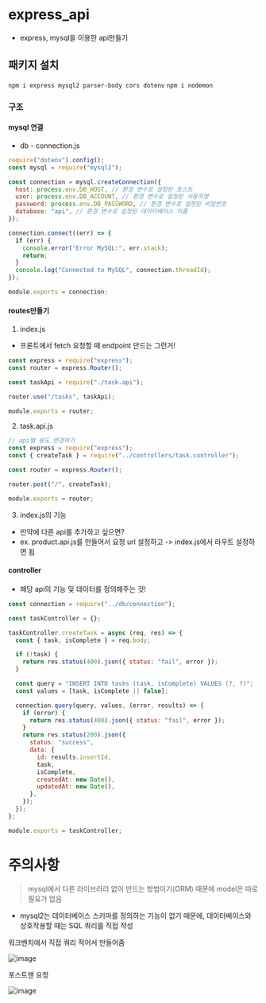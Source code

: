 # express_api

- express, mysql을 이용한 api만들기
## 패키지 설치
`npm i express mysql2 parser-body cors dotenv`
`npm i nodemon`

### 구조
#### mysql 연결
* db - connection.js
```js
require("dotenv").config();
const mysql = require("mysql2");

const connection = mysql.createConnection({
  host: process.env.DB_HOST, // 환경 변수로 설정된 호스트
  user: process.env.DB_ACCOUNT, // 환경 변수로 설정된 사용자명
  password: process.env.DB_PASSWORD, // 환경 변수로 설정된 비밀번호
  database: "api", // 환경 변수로 설정된 데이터베이스 이름
});

connection.connect((err) => {
  if (err) {
    console.error("Error MySQL:", err.stack);
    return;
  }
  console.log("Connected to MySQL", connection.threadId);
});

module.exports = connection;
```

#### routes만들기
1. index.js
- 프론트에서 fetch 요청할 때 endpoint 만드는 그런거!
```js
const express = require("express");
const router = express.Router();

const taskApi = require("./task.api");

router.use("/tasks", taskApi);

module.exports = router;

```
2. task.api.js
```js
// api별 용도 변경하기
const express = require("express");
const { createTask } = require("../controllers/task.controller");

const router = express.Router();

router.post("/", createTask);

module.exports = router;

```
3. index.js의 기능
- 만약에 다른 api를 추가하고 싶으면?
- ex. product.api.js를 만들어서 요청 url 설정하고 -> index.js에서 라우트 설정하면 됨

#### controller
- 해당 api의 기능 및 데이터를 정의해주는 것!
```js
const connection = require("../db/connection");

const taskController = {};

taskController.createTask = async (req, res) => {
  const { task, isComplete } = req.body;

  if (!task) {
    return res.status(400).json({ status: "fail", error });
  }

  const query = "INSERT INTO tasks (task, isComplete) VALUES (?, ?)";
  const values = [task, isComplete || false];

  connection.query(query, values, (error, results) => {
    if (error) {
      return res.status(400).json({ status: "fail", error });
    }
    return res.status(200).json({
      status: "success",
      data: {
        id: results.insertId,
        task,
        isComplete,
        createdAt: new Date(),
        updatedAt: new Date(),
      },
    });
  });
};

module.exports = taskController;

```

# 주의사항
> mysql에서 다른 라이브러리 없이 만드는 방법이기(ORM) 때문에 model은 따로 필요가 없음
- mysql2는 데이터베이스 스키마를 정의하는 기능이 없기 때문에, 데이터베이스와 상호작용할 때는 SQL 쿼리를 직접 작성

워크벤치에서 직접 쿼리 적어서 만들어줌

![image](https://github.com/user-attachments/assets/bf79f4fd-d45f-48e0-8b7e-cc96d5ea9df8)

포스트맨 요청

![image](https://github.com/user-attachments/assets/c1aff448-d822-47d7-a82f-4a13f5a88a46)

